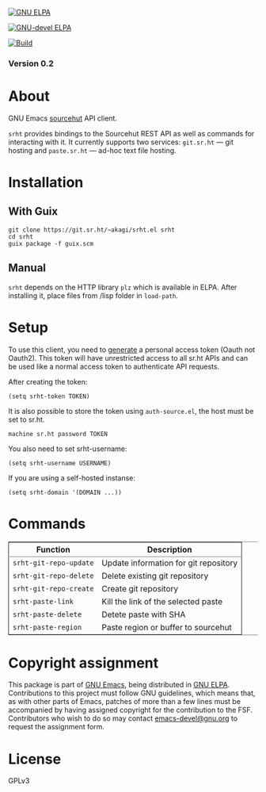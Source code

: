 <a href="https://elpa.gnu.org/packages/srht.html"><img alt="GNU ELPA" src="https://elpa.gnu.org/packages/srht.svg"/></a>

<a href="https://elpa.gnu.org/devel/srht.html"><img alt="GNU-devel ELPA" src="https://elpa.gnu.org/devel/srht.svg"/></a>

<a href="https://builds.sr.ht/~akagi/srht.el/commits/master/.build.yml"><img alt="Build" src="https://builds.sr.ht/~akagi/srht.el/commits/master/.build.yml.svg"/></a>


### Version 0.2


# About

GNU Emacs [sourcehut](https://sr.ht) API client.

`srht` provides bindings to the Sourcehut REST API as well as commands for
interacting with it. It currently supports two services: `git.sr.ht` — git
hosting and `paste.sr.ht` — ad-hoc text file hosting.


# Installation


## With Guix

    git clone https://git.sr.ht/~akagi/srht.el srht
    cd srht
    guix package -f guix.scm


## Manual

`srht` depends on the HTTP library `plz` which is available in ELPA. After
installing it, place files from /lisp folder in `load-path`.


# Setup

To use this client, you need to [generate](https://meta.sr.ht/oauth/personal-token) a personal access token (Oauth not
Oauth2). This token will have unrestricted access to all sr.ht APIs and can be
used like a normal access token to authenticate API requests.

After creating the token:

    (setq srht-token TOKEN)

It is also possible to store the token using `auth-source.el`, the host must be
set to sr.ht.

    machine sr.ht password TOKEN

You also need to set srht-username:

    (setq srht-username USERNAME)

If you are using a self-hosted instanse:

    (setq srht-domain '(DOMAIN ...))


# Commands

<table border="2" cellspacing="0" cellpadding="6" rules="groups" frame="hsides">


<colgroup>
<col  class="org-left" />

<col  class="org-left" />
</colgroup>
<thead>
<tr>
<th scope="col" class="org-left">Function</th>
<th scope="col" class="org-left">Description</th>
</tr>
</thead>

<tbody>
<tr>
<td class="org-left"><code>srht-git-repo-update</code></td>
<td class="org-left">Update information for git repository</td>
</tr>


<tr>
<td class="org-left"><code>srht-git-repo-delete</code></td>
<td class="org-left">Delete existing git repository</td>
</tr>


<tr>
<td class="org-left"><code>srht-git-repo-create</code></td>
<td class="org-left">Create git repository</td>
</tr>


<tr>
<td class="org-left"><code>srht-paste-link</code></td>
<td class="org-left">Kill the link of the selected paste</td>
</tr>


<tr>
<td class="org-left"><code>srht-paste-delete</code></td>
<td class="org-left">Detete paste with SHA</td>
</tr>


<tr>
<td class="org-left"><code>srht-paste-region</code></td>
<td class="org-left">Paste region or buffer to sourcehut</td>
</tr>
</tbody>
</table>


# Copyright assignment

This package is part of [GNU Emacs](https://www.gnu.org/software/emacs/), being distributed in [GNU ELPA](https://elpa.gnu.org/).  Contributions
to this project must follow GNU guidelines, which means that, as with other
parts of Emacs, patches of more than a few lines must be accompanied by having
assigned copyright for the contribution to the FSF.  Contributors who wish to do
so may contact [emacs-devel@gnu.org](mailto:emacs-devel@gnu.org) to request the assignment form.


# License

GPLv3
